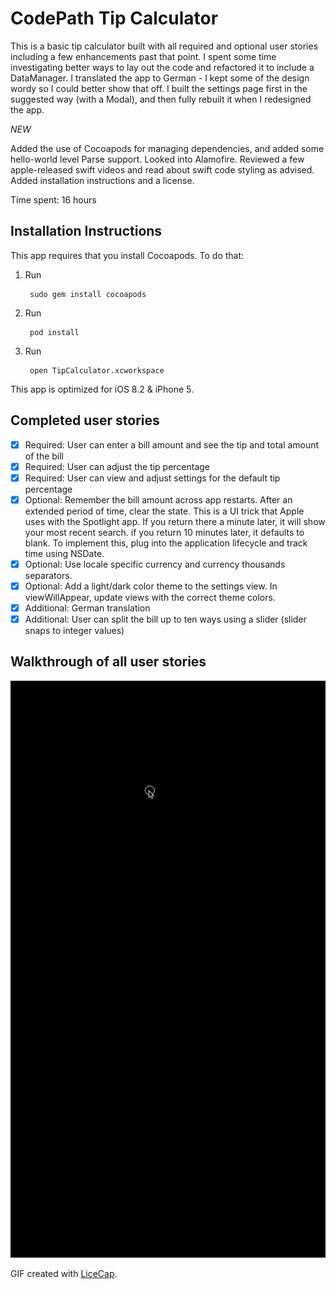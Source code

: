 # CodePath Tip Calculator

This is a basic tip calculator built with all required and optional user stories
including a few enhancements past that point. I spent some time investigating
better ways to lay out the code and refactored it to include a DataManager. I
translated the app to German - I kept some of the design wordy so I could
better show that off. I built the settings page first in the suggested
way (with a Modal), and then fully rebuilt it when I redesigned the app.

*NEW*

Added the use of Cocoapods for managing dependencies, and added some hello-world
level Parse support. Looked into Alamofire. Reviewed a few apple-released swift
videos and read about swift code styling as advised. Added installation instructions
and a license.

Time spent: 16 hours

## Installation Instructions

This app requires that you install Cocoapods. To do that:

1. Run

        sudo gem install cocoapods
2. Run

        pod install
3. Run

        open TipCalculator.xcworkspace

This app is optimized for iOS 8.2 & iPhone 5.

## Completed user stories

 * [x] Required: User can enter a bill amount and see the tip and total amount of the bill
 * [x] Required: User can adjust the tip percentage
 * [x] Required: User can view and adjust settings for the default tip percentage
 * [x] Optional: Remember the bill amount across app restarts. After an extended period of time, clear the state. This is a UI trick that Apple uses with the Spotlight app. If you return there a minute later, it will show your most recent search. if you return 10 minutes later, it defaults to blank. To implement this, plug into the application lifecycle and track time using NSDate.
 * [x] Optional: Use locale specific currency and currency thousands separators.
 * [x] Optional: Add a light/dark color theme to the settings view. In viewWillAppear, update views with the correct theme colors.
 * [x] Additional: German translation
 * [x] Additional: User can split the bill up to ten ways using a slider (slider snaps to integer values)

## Walkthrough of all user stories

![Video Walkthrough](TipCalculator.gif)

GIF created with [LiceCap](http://www.cockos.com/licecap/).
